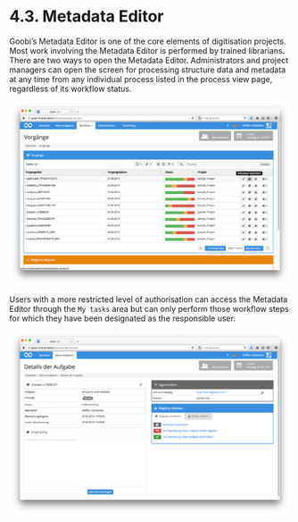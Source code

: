 # 4.3. Metadata Editor

Goobi’s Metadata Editor is one of the core elements of digitisation projects. Most work involving the Metadata Editor is performed by trained librarians. There are two ways to open the Metadata Editor. Administrators and project managers can open the screen for processing structure data and metadata at any time from any individual process listed in the process view page, regardless of its workflow status.

![Metadata Editor &#x2013; accessible for any process in Goobi regardless of the current workflow status](../../.gitbook/assets/035d.png)

Users with a more restricted level of authorisation can access the Metadata Editor through the `My tasks` area but can only perform those workflow steps for which they have been designated as the responsible user.

![Metadata Editor &#x2013; accessible to authorised users from the &#x2018;My tasks&#x2019; area](../../.gitbook/assets/036d.png)

